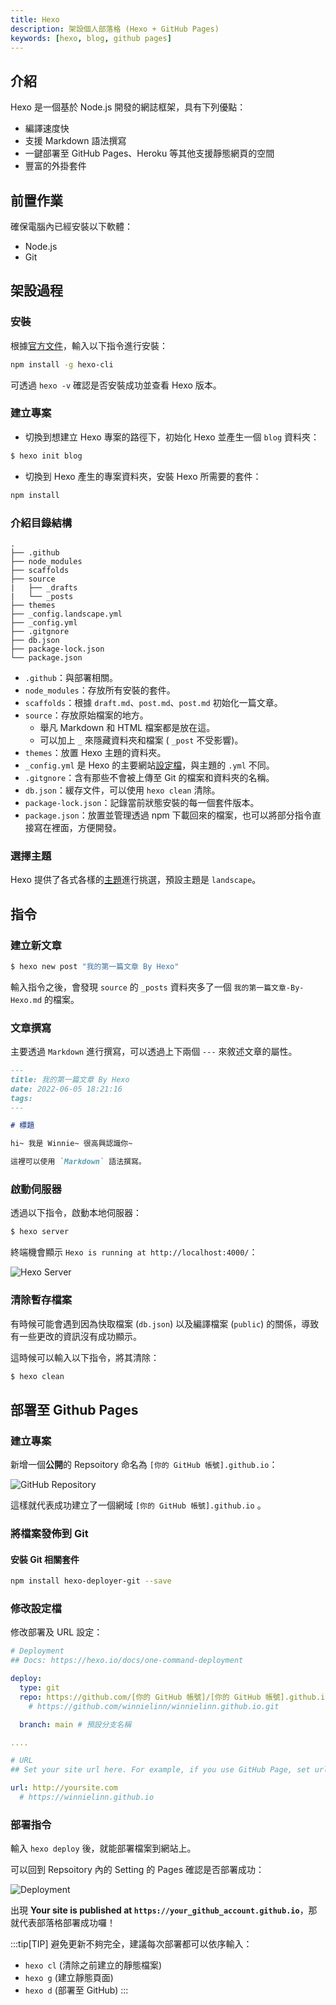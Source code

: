 ```yaml
---
title: Hexo
description: 架設個人部落格 (Hexo + GitHub Pages)
keywords: [hexo, blog, github pages]
---
```


## 介紹

Hexo 是一個基於 Node.js 開發的網誌框架，具有下列優點：

* 編譯速度快
* 支援 Markdown 語法撰寫
* 一鍵部署至 GitHub Pages、Heroku 等其他支援靜態網頁的空間
* 豐富的外掛套件



## 前置作業

確保電腦內已經安裝以下軟體：

* Node.js
* Git

## 架設過程

### 安裝

根據[官方文件](https://hexo.io/zh-tw/docs/)，輸入以下指令進行安裝：

```bash npm2yarn
npm install -g hexo-cli
```

可透過 `hexo -v` 確認是否安裝成功並查看 Hexo 版本。

### 建立專案

* 切換到想建立 Hexo 專案的路徑下，初始化 Hexo 並產生一個 `blog` 資料夾：

```bash
$ hexo init blog
```

* 切換到 Hexo 產生的專案資料夾，安裝 Hexo 所需要的套件：

```bash npm2yarn
npm install
```

### 介紹目錄結構

```Text
.
├── .github
├── node_modules
├── scaffolds
├── source
|   ├── _drafts
|   └── _posts
├── themes
├── _config.landscape.yml
├── _config.yml
├── .gitgnore
├── db.json
├── package-lock.json
└── package.json
```

* `.github`：與部署相關。
* `node_modules`：存放所有安裝的套件。
* `scaffolds`：根據 `draft.md`、`post.md`、`post.md` 初始化一篇文章。
* `source`：存放原始檔案的地方。
    * 舉凡 Markdown 和 HTML 檔案都是放在這。
    * 可以加上 `_` 來隱藏資料夾和檔案 ( `_post` 不受影響)。
* `themes`：放置 Hexo 主題的資料夾。
* `_config.yml` 是 Hexo 的主要網站[設定檔](https://hexo.io/zh-tw/docs/configuration)，與主題的 `.yml` 不同。
* `.gitgnore`：含有那些不會被上傳至 Git 的檔案和資料夾的名稱。
* `db.json`：緩存文件，可以使用 `hexo clean` 清除。
* `package-lock.json`：記錄當前狀態安裝的每一個套件版本。
* `package.json`：放置並管理透過 npm 下載回來的檔案，也可以將部分指令直接寫在裡面，方便開發。

### 選擇主題

Hexo 提供了各式各樣的[主題](https://hexo.io/themes/)進行挑選，預設主題是 `landscape`。

## 指令

### 建立新文章

```bash
$ hexo new post "我的第一篇文章 By Hexo"
```

輸入指令之後，會發現 `source` 的 `_posts` 資料夾多了一個 `我的第一篇文章-By-Hexo.md` 的檔案。

### 文章撰寫

主要透過 `Markdown` 進行撰寫，可以透過上下兩個 `---` 來敘述文章的屬性。

```Markdown
---
title: 我的第一篇文章 By Hexo
date: 2022-06-05 18:21:16
tags:
---

# 標題

hi~ 我是 Winnie~ 很高興認識你~

這裡可以使用 `Markdown` 語法撰寫。
```

### 啟動伺服器

透過以下指令，啟動本地伺服器：

```bash
$ hexo server
```

終端機會顯示 `Hexo is running at http://localhost:4000/`：

![Hexo Server](./img/hexo-1-server-running.png)

### 清除暫存檔案

有時候可能會遇到因為快取檔案 (`db.json`) 以及編譯檔案 (`public`) 的關係，導致有一些更改的資訊沒有成功顯示。

這時候可以輸入以下指令，將其清除：

```bash
$ hexo clean
```

## 部署至 Github Pages

### 建立專案

新增一個**公開**的 Repsoitory 命名為 `[你的 GitHub 帳號].github.io`：

![GitHub Repository](./img/hexo-2-repository.png)

這樣就代表成功建立了一個網域 `[你的 GitHub 帳號].github.io` 。

### 將檔案發佈到 Git

#### 安裝 Git 相關套件

```bash npm2yarn
npm install hexo-deployer-git --save
```

### 修改設定檔

修改部署及 URL 設定：

```yml title="./_config.yml"
# Deployment
## Docs: https://hexo.io/docs/one-command-deployment

deploy:
  type: git
  repo: https://github.com/[你的 GitHub 帳號]/[你的 GitHub 帳號].github.io.git 
    # https://github.com/winnielinn/winnielinn.github.io.git

  branch: main # 預設分支名稱

....

# URL
## Set your site url here. For example, if you use GitHub Page, set url as 'https://username.github.io/project'

url: http://yoursite.com
  # https://winnielinn.github.io
```

### 部署指令

輸入 `hexo deploy` 後，就能部署檔案到網站上。

可以回到 Repsoitory 內的 Setting 的 Pages 確認是否部署成功：

![Deployment](./img/hexo-3-deployment.png)

出現 **Your site is published at `https://your_github_account.github.io`**，那就代表部落格部署成功囉！

:::tip[TIP]
避免更新不夠完全，建議每次部署都可以依序輸入：

* `hexo cl` (清除之前建立的靜態檔案)
* `hexo g` (建立靜態頁面)
* `hexo d` (部署至 GitHub)
:::
